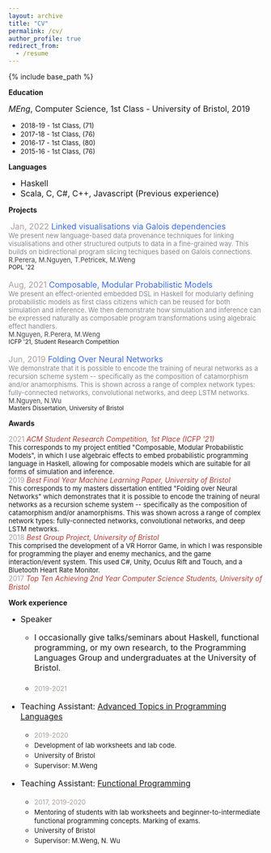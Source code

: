 ```yaml
---
layout: archive
title: "CV"
permalink: /cv/
author_profile: true
redirect_from:
  - /resume
---
```


{% include base_path %}

**Education**

<font size="3"> <i>MEng</i>, Computer Science, 1st Class - University of Bristol, 2019<br/> </font>

  * <font size="2">2018-19 - 1st Class, (71) </font>
  * <font size="2">2017-18 - 1st Class, (76) </font>
  * <font size="2">2016-17 - 1st Class, (80) </font>
  * <font size="2">2015-16 - 1st Class, (76) </font>

**Languages**
* <font size="3">Haskell </font>
* <font size="3">Scala, C, C#, C++, Javascript (Previous experience) </font>


**Projects**

 <font size="3"><span style="color:#AA9E9D">Jan, 2022</span> <span style="color:#3C6BE4"> Linked visualisations via Galois dependencies </span></font><br/>
<span style="color:#85868B"><font size="2"> We present new language-based data provenance techniques for linking visualisations and other structured
outputs to data in a fine-grained way. This builds on bidirectional program slicing techiques based on Galois connections. </font> </span><br/>
<span style="color:#44454A "><font size="2">R.Perera, M.Nguyen, T.Petricek, M.Weng </font> </span><br/>
<sup>POPL '22</sup><br/><br/>
<font size="3"><span style="color:#AA9E9D">Aug, 2021</span> <span style="color:#3C6BE4"> Composable, Modular Probabilistic Models </span></font><br/>
<span style="color:#85868B"><font size="2"> We present an effect-oriented embedded DSL in Haskell for modularly defining probabilistic models as first class citizens which can be reused for both simulation and inference. We then demonstrate how simulation and inference can be expressed naturally as composable program transformations using algebraic effect handlers.</font> </span><br/>
<span style="color:#44454A "><font size="2">M.Nguyen, R.Perera, M.Weng </font> </span><br/>
<sup>ICFP '21, Student Research Competition</sup><br/><br/>
<font size="3"><span style="color:#AA9E9D">Jun, 2019</span> <span style="color:#3C6BE4"> Folding Over Neural Networks</span></font><br/>
<span style="color:#85868B"><font size="2"> We demonstrate that it is possible to encode the training of neural networks as a recursion scheme system -- specifically as the composition of catamorphism and/or anamorphisms. This is shown across a range of complex network types: fully-connected networks, convolutional networks, and deep LSTM networks.</font> </span><br/>
<span style="color:#44454A "><font size="2">M.Nguyen, N.Wu </font> </span><br/>
<sup>Masters Dissertation, University of Bristol</sup>

**Awards**

<span style="color:#AA9E9D">2021</span> <span style="color:#AE3C33">_ACM Student Research Competition, 1st Place  (ICFP '21)_</span><br/>
   <font size="2">This corresponds to my project entitled "Composable, Modular Probabilistic Models", in which I use algebraic effects to embed  probabilistic programming language in Haskell, allowing for composable models which are suitable for all forms of simulation and inference. </font><br/>
<span style="color:#AA9E9D">2019</span>  <span style="color:#AE3C33">_Best Final Year Machine Learning Paper, University of Bristol_</span><br/>
   <font size="2">This corresponds to my masters dissertation entitled "Folding over Neural Networks" which demonstrates that it is possible to encode the training of neural networks as a recursion scheme system -- specifically as the composition of catamorphism and/or anamorphisms. This was shown across a range of complex network types:  fully-connected networks, convolutional networks, and deep LSTM networks. </font><br/>
<span style="color:#AA9E9D">2018</span>  <span style="color:#AE3C33">_Best Group Project, University of Bristol_</span><br/>
   <font size="2">This comprised the development of a VR Horror Game, in which I was responsible for programming the player and enemy mechanics, and the game interaction/event system. This used C#, Unity, Oculus Rift and Touch, and a Bluetooth Heart Rate Monitor.</font><br/>
<span style="color:#AA9E9D">2017</span>  <span style="color:#AE3C33">_Top Ten Achieving 2nd Year Computer Science Students, University of Bristol_</span>

**Work experience**
* <font size="3"> Speaker <br>
    * I occasionally give talks/seminars about Haskell, functional programming, or my own research, to the Programming Languages Group and undergraduates at the University of Bristol. <br><br>
    * <font size="2"><span style="color:#AA9E9D">2019-2021</span></font>

*  <font size="3">Teaching Assistant: <a href="https://www.bristol.ac.uk/unit-programme-catalogue/UnitDetails.jsa;jsessionid=523DFF5AD0E44080C9EBAD20F58B9DAE?ayrCode=20%2F21&unitCode=COMSM0066">Advanced Topics in Programming Languages</a> </font>
    * <font size="2"><span style="color:#AA9E9D">2019-2020</span></font>
    * <font size="2">Development of lab worksheets and lab code.</font>
    * <font size="2">University of Bristol </font>
    * <font size="2">Supervisor: M.Weng </font>

* <font size="3">Teaching Assistant: <a href="https://www.bris.ac.uk/unit-programme-catalogue/UnitDetails.jsa?unitCode=COMS10016">Functional Programming</a></font>
    * <font size="2"><span style="color:#AA9E9D">2017, 2019-2020</span></font>
    * <font size="2">Mentoring of students with lab worksheets and beginner-to-intermediate functional programming concepts. Marking of exams.</font>
    * <font size="2">University of Bristol </font>
    * <font size="2">Supervisor: M.Weng, N. Wu </font>
